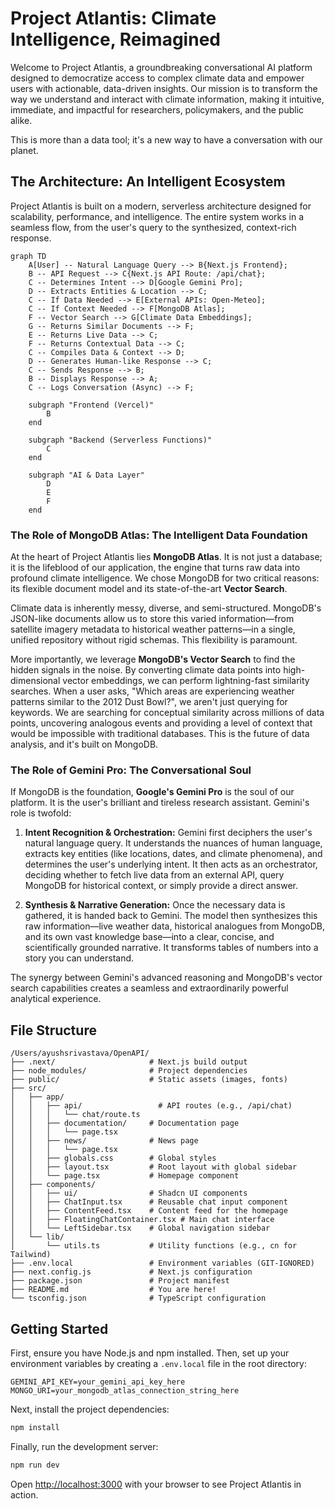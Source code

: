 # Project Atlantis: Climate Intelligence, Reimagined

Welcome to Project Atlantis, a groundbreaking conversational AI platform designed to democratize access to complex climate data and empower users with actionable, data-driven insights. Our mission is to transform the way we understand and interact with climate information, making it intuitive, immediate, and impactful for researchers, policymakers, and the public alike.

This is more than a data tool; it's a new way to have a conversation with our planet.

## The Architecture: An Intelligent Ecosystem

Project Atlantis is built on a modern, serverless architecture designed for scalability, performance, and intelligence. The entire system works in a seamless flow, from the user's query to the synthesized, context-rich response.

```mermaid
graph TD
    A[User] -- Natural Language Query --> B{Next.js Frontend};
    B -- API Request --> C{Next.js API Route: /api/chat};
    C -- Determines Intent --> D[Google Gemini Pro];
    D -- Extracts Entities & Location --> C;
    C -- If Data Needed --> E[External APIs: Open-Meteo];
    C -- If Context Needed --> F[MongoDB Atlas];
    F -- Vector Search --> G[Climate Data Embeddings];
    G -- Returns Similar Documents --> F;
    E -- Returns Live Data --> C;
    F -- Returns Contextual Data --> C;
    C -- Compiles Data & Context --> D;
    D -- Generates Human-like Response --> C;
    C -- Sends Response --> B;
    B -- Displays Response --> A;
    C -- Logs Conversation (Async) --> F;

    subgraph "Frontend (Vercel)"
        B
    end

    subgraph "Backend (Serverless Functions)"
        C
    end

    subgraph "AI & Data Layer"
        D
        E
        F
    end
```

### The Role of MongoDB Atlas: The Intelligent Data Foundation

At the heart of Project Atlantis lies **MongoDB Atlas**. It is not just a database; it is the lifeblood of our application, the engine that turns raw data into profound climate intelligence. We chose MongoDB for two critical reasons: its flexible document model and its state-of-the-art **Vector Search**.

Climate data is inherently messy, diverse, and semi-structured. MongoDB's JSON-like documents allow us to store this varied information—from satellite imagery metadata to historical weather patterns—in a single, unified repository without rigid schemas. This flexibility is paramount.

More importantly, we leverage **MongoDB's Vector Search** to find the hidden signals in the noise. By converting climate data points into high-dimensional vector embeddings, we can perform lightning-fast similarity searches. When a user asks, "Which areas are experiencing weather patterns similar to the 2012 Dust Bowl?", we aren't just querying for keywords. We are searching for conceptual similarity across millions of data points, uncovering analogous events and providing a level of context that would be impossible with traditional databases. This is the future of data analysis, and it's built on MongoDB.

### The Role of Gemini Pro: The Conversational Soul

If MongoDB is the foundation, **Google's Gemini Pro** is the soul of our platform. It is the user's brilliant and tireless research assistant. Gemini's role is twofold:

1.  **Intent Recognition & Orchestration:** Gemini first deciphers the user's natural language query. It understands the nuances of human language, extracts key entities (like locations, dates, and climate phenomena), and determines the user's underlying intent. It then acts as an orchestrator, deciding whether to fetch live data from an external API, query MongoDB for historical context, or simply provide a direct answer.

2.  **Synthesis & Narrative Generation:** Once the necessary data is gathered, it is handed back to Gemini. The model then synthesizes this raw information—live weather data, historical analogues from MongoDB, and its own vast knowledge base—into a clear, concise, and scientifically grounded narrative. It transforms tables of numbers into a story you can understand.

The synergy between Gemini's advanced reasoning and MongoDB's vector search capabilities creates a seamless and extraordinarily powerful analytical experience.

## File Structure

```
/Users/ayushsrivastava/OpenAPI/
├── .next/                     # Next.js build output
├── node_modules/              # Project dependencies
├── public/                    # Static assets (images, fonts)
├── src/
│   ├── app/
│   │   ├── api/                 # API routes (e.g., /api/chat)
│   │   │   └── chat/route.ts
│   │   ├── documentation/     # Documentation page
│   │   │   └── page.tsx
│   │   ├── news/              # News page
│   │   │   └── page.tsx
│   │   ├── globals.css        # Global styles
│   │   ├── layout.tsx         # Root layout with global sidebar
│   │   └── page.tsx           # Homepage component
│   ├── components/
│   │   ├── ui/                # Shadcn UI components
│   │   ├── ChatInput.tsx      # Reusable chat input component
│   │   ├── ContentFeed.tsx    # Content feed for the homepage
│   │   ├── FloatingChatContainer.tsx # Main chat interface
│   │   └── LeftSidebar.tsx    # Global navigation sidebar
│   └── lib/
│       └── utils.ts           # Utility functions (e.g., cn for Tailwind)
├── .env.local                 # Environment variables (GIT-IGNORED)
├── next.config.js             # Next.js configuration
├── package.json               # Project manifest
├── README.md                  # You are here!
└── tsconfig.json              # TypeScript configuration
```

## Getting Started

First, ensure you have Node.js and npm installed. Then, set up your environment variables by creating a `.env.local` file in the root directory:

```
GEMINI_API_KEY=your_gemini_api_key_here
MONGO_URI=your_mongodb_atlas_connection_string_here
```

Next, install the project dependencies:

```bash
npm install
```

Finally, run the development server:

```bash
npm run dev
```

Open [http://localhost:3000](http://localhost:3000) with your browser to see Project Atlantis in action.
